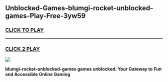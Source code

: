 
## Unblocked-Games-blumgi-rocket-unblocked-games-Play-Free-3yw59
<h3>
<a href="https://premium76.site?title=blumgi-rocket-unblocked-games&ref=09A">CLICK TO PLAY</a></h3>
<hr>

<h3>
<a href="https://premium76.site?title=blumgi-rocket-unblocked-games&ref=09A">CLICK 2 PLAY</a>
  
</h3>

<a href="https://premium76.site?title=blumgi-rocket-unblocked-games&ref=09A"><img src="https://clearcache.store/games.png"></a>


**blumgi-rocket-unblocked-games games unblocked: Your Gateway to Fun and Accessible Online Gaming**
